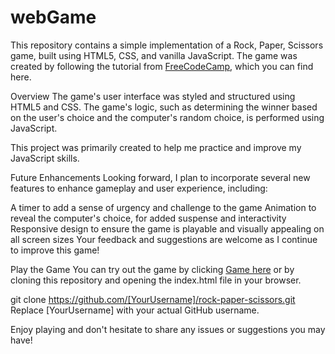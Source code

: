 # webGame

This repository contains a simple implementation of a Rock, Paper, Scissors game, built using HTML5, CSS, and vanilla JavaScript. The game was created by following the tutorial from [FreeCodeCamp](https://www.freecodecamp.org/news/javascript-projects-for-beginners/#how-to-create-a-rock-paper-scissors-game), which you can find here.

Overview
The game's user interface was styled and structured using HTML5 and CSS. The game's logic, such as determining the winner based on the user's choice and the computer's random choice, is performed using JavaScript.

This project was primarily created to help me practice and improve my JavaScript skills.

Future Enhancements
Looking forward, I plan to incorporate several new features to enhance gameplay and user experience, including:

A timer to add a sense of urgency and challenge to the game
Animation to reveal the computer's choice, for added suspense and interactivity
Responsive design to ensure the game is playable and visually appealing on all screen sizes
Your feedback and suggestions are welcome as I continue to improve this game!

Play the Game
You can try out the game by clicking [Game here](https://robvzla.github.io/webGame/) or by cloning this repository and opening the index.html file in your browser.


git clone https://github.com/[YourUsername]/rock-paper-scissors.git
Replace [YourUsername] with your actual GitHub username.

Enjoy playing and don't hesitate to share any issues or suggestions you may have!